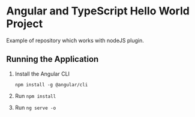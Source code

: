 # Angular and TypeScript Hello World Project

Example of repository which works with nodeJS plugin.


## Running the Application

1. Install the Angular CLI

    `npm install -g @angular/cli`

1. Run `npm install`

1. Run `ng serve -o`
